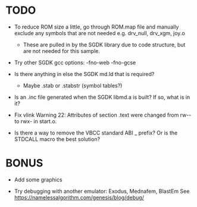# TODO

- To reduce ROM size a little, go through ROM.map file and manually exclude any symbols that are not needed e.g. drv_null, drv_xgm, joy.o
  - These are pulled in by the SGDK library due to code structure, but are not needed for this sample.

- Try other SGDK gcc options: -fno-web -fno-gcse

- Is there anything in else the SGDK md.ld that is required? 
  - Maybe .stab or .stabstr (symbol tables?)

- Is an .inc file generated when the SGDK libmd.a is built? If so, what is in it?

- Fix vlink Warning 22: Attributes of section .text were changed from rw-- to rwx- in start.o.
- Is there a way to remove the VBCC standard ABI _ prefix? Or is the STDCALL macro the best solution?

# BONUS

- Add some graphics

- Try debugging with another emulator: Exodus, Mednafem, BlastEm See https://namelessalgorithm.com/genesis/blog/debug/
